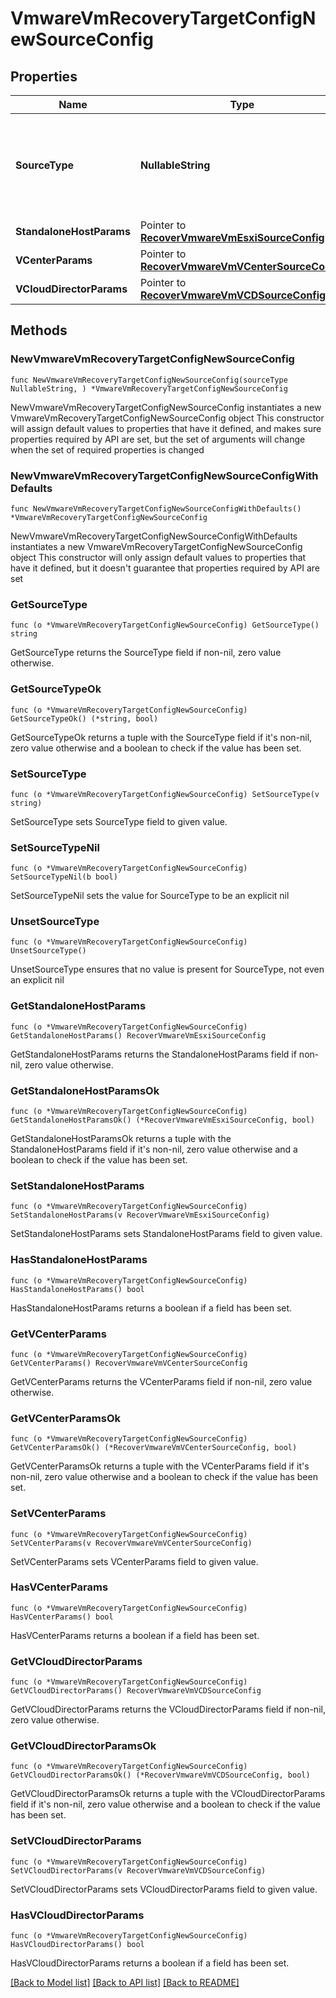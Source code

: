 # VmwareVmRecoveryTargetConfigNewSourceConfig

## Properties

Name | Type | Description | Notes
------------ | ------------- | ------------- | -------------
**SourceType** | **NullableString** | Specifies the type of VMware source to which the VMs are being restored. | 
**StandaloneHostParams** | Pointer to [**RecoverVmwareVmEsxiSourceConfig**](RecoverVmwareVmEsxiSourceConfig.md) |  | [optional] 
**VCenterParams** | Pointer to [**RecoverVmwareVmVCenterSourceConfig**](RecoverVmwareVmVCenterSourceConfig.md) |  | [optional] 
**VCloudDirectorParams** | Pointer to [**RecoverVmwareVmVCDSourceConfig**](RecoverVmwareVmVCDSourceConfig.md) |  | [optional] 

## Methods

### NewVmwareVmRecoveryTargetConfigNewSourceConfig

`func NewVmwareVmRecoveryTargetConfigNewSourceConfig(sourceType NullableString, ) *VmwareVmRecoveryTargetConfigNewSourceConfig`

NewVmwareVmRecoveryTargetConfigNewSourceConfig instantiates a new VmwareVmRecoveryTargetConfigNewSourceConfig object
This constructor will assign default values to properties that have it defined,
and makes sure properties required by API are set, but the set of arguments
will change when the set of required properties is changed

### NewVmwareVmRecoveryTargetConfigNewSourceConfigWithDefaults

`func NewVmwareVmRecoveryTargetConfigNewSourceConfigWithDefaults() *VmwareVmRecoveryTargetConfigNewSourceConfig`

NewVmwareVmRecoveryTargetConfigNewSourceConfigWithDefaults instantiates a new VmwareVmRecoveryTargetConfigNewSourceConfig object
This constructor will only assign default values to properties that have it defined,
but it doesn't guarantee that properties required by API are set

### GetSourceType

`func (o *VmwareVmRecoveryTargetConfigNewSourceConfig) GetSourceType() string`

GetSourceType returns the SourceType field if non-nil, zero value otherwise.

### GetSourceTypeOk

`func (o *VmwareVmRecoveryTargetConfigNewSourceConfig) GetSourceTypeOk() (*string, bool)`

GetSourceTypeOk returns a tuple with the SourceType field if it's non-nil, zero value otherwise
and a boolean to check if the value has been set.

### SetSourceType

`func (o *VmwareVmRecoveryTargetConfigNewSourceConfig) SetSourceType(v string)`

SetSourceType sets SourceType field to given value.


### SetSourceTypeNil

`func (o *VmwareVmRecoveryTargetConfigNewSourceConfig) SetSourceTypeNil(b bool)`

 SetSourceTypeNil sets the value for SourceType to be an explicit nil

### UnsetSourceType
`func (o *VmwareVmRecoveryTargetConfigNewSourceConfig) UnsetSourceType()`

UnsetSourceType ensures that no value is present for SourceType, not even an explicit nil
### GetStandaloneHostParams

`func (o *VmwareVmRecoveryTargetConfigNewSourceConfig) GetStandaloneHostParams() RecoverVmwareVmEsxiSourceConfig`

GetStandaloneHostParams returns the StandaloneHostParams field if non-nil, zero value otherwise.

### GetStandaloneHostParamsOk

`func (o *VmwareVmRecoveryTargetConfigNewSourceConfig) GetStandaloneHostParamsOk() (*RecoverVmwareVmEsxiSourceConfig, bool)`

GetStandaloneHostParamsOk returns a tuple with the StandaloneHostParams field if it's non-nil, zero value otherwise
and a boolean to check if the value has been set.

### SetStandaloneHostParams

`func (o *VmwareVmRecoveryTargetConfigNewSourceConfig) SetStandaloneHostParams(v RecoverVmwareVmEsxiSourceConfig)`

SetStandaloneHostParams sets StandaloneHostParams field to given value.

### HasStandaloneHostParams

`func (o *VmwareVmRecoveryTargetConfigNewSourceConfig) HasStandaloneHostParams() bool`

HasStandaloneHostParams returns a boolean if a field has been set.

### GetVCenterParams

`func (o *VmwareVmRecoveryTargetConfigNewSourceConfig) GetVCenterParams() RecoverVmwareVmVCenterSourceConfig`

GetVCenterParams returns the VCenterParams field if non-nil, zero value otherwise.

### GetVCenterParamsOk

`func (o *VmwareVmRecoveryTargetConfigNewSourceConfig) GetVCenterParamsOk() (*RecoverVmwareVmVCenterSourceConfig, bool)`

GetVCenterParamsOk returns a tuple with the VCenterParams field if it's non-nil, zero value otherwise
and a boolean to check if the value has been set.

### SetVCenterParams

`func (o *VmwareVmRecoveryTargetConfigNewSourceConfig) SetVCenterParams(v RecoverVmwareVmVCenterSourceConfig)`

SetVCenterParams sets VCenterParams field to given value.

### HasVCenterParams

`func (o *VmwareVmRecoveryTargetConfigNewSourceConfig) HasVCenterParams() bool`

HasVCenterParams returns a boolean if a field has been set.

### GetVCloudDirectorParams

`func (o *VmwareVmRecoveryTargetConfigNewSourceConfig) GetVCloudDirectorParams() RecoverVmwareVmVCDSourceConfig`

GetVCloudDirectorParams returns the VCloudDirectorParams field if non-nil, zero value otherwise.

### GetVCloudDirectorParamsOk

`func (o *VmwareVmRecoveryTargetConfigNewSourceConfig) GetVCloudDirectorParamsOk() (*RecoverVmwareVmVCDSourceConfig, bool)`

GetVCloudDirectorParamsOk returns a tuple with the VCloudDirectorParams field if it's non-nil, zero value otherwise
and a boolean to check if the value has been set.

### SetVCloudDirectorParams

`func (o *VmwareVmRecoveryTargetConfigNewSourceConfig) SetVCloudDirectorParams(v RecoverVmwareVmVCDSourceConfig)`

SetVCloudDirectorParams sets VCloudDirectorParams field to given value.

### HasVCloudDirectorParams

`func (o *VmwareVmRecoveryTargetConfigNewSourceConfig) HasVCloudDirectorParams() bool`

HasVCloudDirectorParams returns a boolean if a field has been set.


[[Back to Model list]](../README.md#documentation-for-models) [[Back to API list]](../README.md#documentation-for-api-endpoints) [[Back to README]](../README.md)


